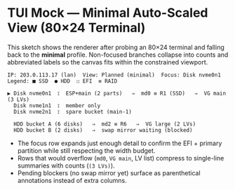 # TUI Mock — Minimal Auto-Scaled View (80×24 Terminal)

This sketch shows the renderer after probing an 80×24 terminal and falling back to the **minimal** profile. Non-focused branches collapse into counts and abbreviated labels so the canvas fits within the constrained viewport.

```
IP: 203.0.113.17 (lan)  View: Planned (minimal)  Focus: Disk nvme0n1  Legend: ■ SSD  ● HDD  ☐ EFI  ≡ RAID

▶ Disk nvme0n1  ⟟  ESP+main (2 parts)   ⇒  md0 ≡ R1 (SSD)   ⇒  VG main (3 LVs)
  Disk nvme1n1  ⟟  member only
  Disk nvme2n1  ⟟  spare bucket (main-1)

  HDD bucket A (6 disks)   ⇒  md2 ≡ R6   ⇒  VG large (2 LVs)
  HDD bucket B (2 disks)   ⇒  swap mirror waiting (blocked)
```

* The focus row expands just enough detail to confirm the EFI + primary partition while still respecting the width budget.
* Rows that would overflow (`md0`, `VG main`, LV list) compress to single-line summaries with counts (`(3 LVs)`).
* Pending blockers (no swap mirror yet) surface as parenthetical annotations instead of extra columns.
